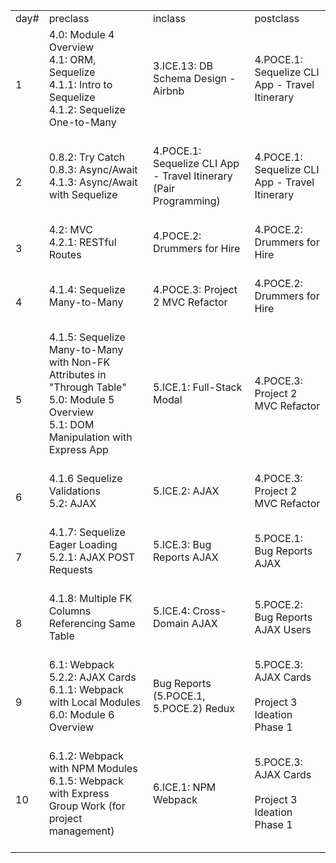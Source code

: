<table><tr><td>day#</td><td>preclass</td><td>inclass</td><td>postclass</td></tr><tr><td>1</td><td>4.0: Module 4 Overview<br>4.1: ORM, Sequelize<br>4.1.1: Intro to Sequelize<br>4.1.2: Sequelize One-to-Many<br><br></td><td>3.ICE.13: DB Schema Design - Airbnb<br><br></td><td>4.POCE.1: Sequelize CLI App - Travel Itinerary<br><br></td></tr><tr><td>2</td><td>0.8.2: Try Catch<br>0.8.3: Async/Await<br>4.1.3: Async/Await with Sequelize<br><br></td><td>4.POCE.1: Sequelize CLI App - Travel Itinerary (Pair Programming)<br><br></td><td>4.POCE.1: Sequelize CLI App - Travel Itinerary<br><br></td></tr><tr><td>3</td><td>4.2: MVC<br>4.2.1: RESTful Routes<br><br></td><td>4.POCE.2: Drummers for Hire<br><br></td><td>4.POCE.2: Drummers for Hire<br><br></td></tr><tr><td>4</td><td>4.1.4: Sequelize Many-to-Many<br><br></td><td>4.POCE.3: Project 2 MVC Refactor<br><br></td><td>4.POCE.2: Drummers for Hire<br><br></td></tr><tr><td>5</td><td>4.1.5: Sequelize Many-to-Many with Non-FK Attributes in "Through Table"<br>5.0: Module 5 Overview<br>5.1: DOM Manipulation with Express App<br><br></td><td>5.ICE.1: Full-Stack Modal<br><br></td><td>4.POCE.3: Project 2 MVC Refactor<br><br></td></tr><tr><td>6</td><td>4.1.6 Sequelize Validations<br>5.2: AJAX<br><br></td><td>5.ICE.2: AJAX<br><br></td><td>4.POCE.3: Project 2 MVC Refactor<br><br></td></tr><tr><td>7</td><td>4.1.7: Sequelize Eager Loading<br>5.2.1: AJAX POST Requests<br><br></td><td>5.ICE.3: Bug Reports AJAX<br><br></td><td>5.POCE.1: Bug Reports AJAX<br><br></td></tr><tr><td>8</td><td>4.1.8: Multiple FK Columns Referencing Same Table<br><br></td><td>5.ICE.4: Cross-Domain AJAX<br><br></td><td>5.POCE.2: Bug Reports AJAX Users<br><br></td></tr><tr><td>9</td><td>6.1: Webpack<br>5.2.2: AJAX Cards<br>6.1.1: Webpack with Local Modules<br>6.0: Module 6 Overview<br><br></td><td>Bug Reports (5.POCE.1, 5.POCE.2) Redux <br><br></td><td>5.POCE.3: AJAX Cards<br><br>Project 3 Ideation Phase 1<br><br></td></tr><tr><td>10</td><td>6.1.2: Webpack with NPM Modules<br>6.1.5: Webpack with Express<br>Group Work (for project management)<br><br></td><td>6.ICE.1: NPM Webpack<br><br></td><td>5.POCE.3: AJAX Cards<br><br>Project 3 Ideation Phase 1<br><br></td></tr></table>
